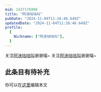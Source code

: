 ```yaml
---
mid: 1437176996
title: "阿泱咕咕叫"
pubDate: "2024-11-04T11:26:46.649Z"
updatedDate: "2024-11-04T11:26:46.649Z"
profile:
  {
    Nickname: ["阿泱咕咕叫"],
  }
---
```


关注[阿泱咕咕叫](https://space.bilibili.com/1437176996)谢谢喵~ 关注[阿泱咕咕叫](https://space.bilibili.com/1437176996)谢谢喵~

## 此条目有待补充
你可以在[这里](https://github.com/Yuhanawa/VTuber.ICU-Content/edit/master/v/阿泱咕咕叫/index.md)编辑本文
